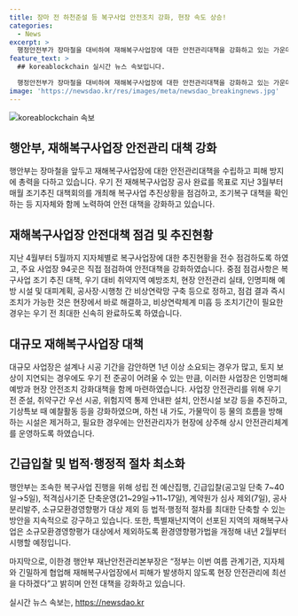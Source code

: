```yaml
---
title: 장마 전 하천준설 등 복구사업 안전조치 강화, 현장 속도 상승!
categories:
  - News
excerpt: >
  행정안전부가 장마철을 대비하여 재해복구사업장에 대한 안전관리대책을 강화하고 있는 가운데, 지난 3월부터 매월 조기추진 대책회의를 개최하여 복구사업 추진상황을 점검하고, 조기복구 대책을 확인하는 등 노력하고 있다. 또한, 지난 4월부터 5월까지 복구사업장에 대한 지자체별로 전수 점검을 실시했으며, 대규모 사업장 등 주요 사업장 94곳을 직접 점검했다. 이러한 안전대책을 통해 재해 발생을 최소화하고자 하며, 복구사업을 신속하게 추진하기 위해 법적·행정적 절차를 최대한 단축하는 방안을 마련 중이라고 한다.
feature_text: >
  ## koreablockchain 실시간 뉴스 속보입니다.

  행정안전부가 장마철을 대비하여 재해복구사업장에 대한 안전관리대책을 강화하고 있는 가운데, 지난 3월부터 매월 조기추진 대책회의를 개최하여 복구사업 추진상황을 점검하고, 조기복구 대책을 확인하는 등 노력하고 있다. 또한, 지난 4월부터 5월까지 복구사업장에 대한 지자체별로 전수 점검을 실시했으며, 대규모 사업장 등 주요 사업장 94곳을 직접 점검했다. 이러한 안전대책을 통해 재해 발생을 최소화하고자 하며, 복구사업을 신속하게 추진하기 위해 법적·행정적 절차를 최대한 단축하는 방안을 마련 중이라고 한다.
image: 'https://newsdao.kr/res/images/meta/newsdao_breakingnews.jpg'
---
```


<p><img src="https://newsdao.kr/res/images/meta/newsdao_breakingnews.jpg" alt="koreablockchain 속보" /></p>

<h2 data-ke-size="size26">행안부, 재해복구사업장 안전관리 대책 강화</h2>

<p>행안부는 장마철을 앞두고 재해복구사업장에 대한 안전관리대책을 수립하고 피해 방지에 총력을 다하고 있습니다. 우기 전 재해복구사업장 공사 완료를 목표로 지난 3월부터 매월 조기추진 대책회의를 개최해 복구사업 추진상황을 점검하고, 조기복구 대책을 확인하는 등 지자체와 함께 노력하여 안전 대책을 강화하고 있습니다.</p>

<h2 data-ke-size="size26">재해복구사업장 안전대책 점검 및 추진현황</h2>

<p>지난 4월부터 5월까지 지자체별로 복구사업장에 대한 추진현황을 전수 점검하도록 하였고, 주요 사업장 94곳은 직접 점검하여 안전대책을 강화하였습니다. 중점 점검사항은 복구사업 조기 추진 대책, 우기 대비 취약지역 예방조치, 현장 안전관리 실태, 인명피해 예방 시설 및 대피계획, 공사장·시행청 간 비상연락망 구축 등으로 정하고, 점검 결과 즉시 조치가 가능한 것은 현장에서 바로 해결하고, 비상연락체계 미흡 등 조치기간이 필요한 경우는 우기 전 최대한 신속히 완료하도록 하였습니다.</p>

<h2 data-ke-size="size26">대규모 재해복구사업장 대책</h2>

<p>대규모 사업장은 설계나 시공 기간을 감안하면 1년 이상 소요되는 경우가 많고, 토지 보상이 지연되는 경우에도 우기 전 준공이 어려울 수 있는 만큼, 이러한 사업장은 인명피해 예방과 현장 안전조치 강화대책을 함께 마련하였습니다. 사업장 안전관리를 위해 우기 전 준설, 취약구간 우선 시공, 위험지역 통제 안내판 설치, 안전시설 보강 등을 추진하고, 기상특보 때 예찰활동 등을 강화하였으며, 하천 내 가도, 가물막이 등 물의 흐름을 방해하는 시설은 제거하고, 필요한 경우에는 안전관리자가 현장에 상주해 상시 안전관리체계를 운영하도록 하였습니다.</p>

<h2 data-ke-size="size26">긴급입찰 및 법적‧행정적 절차 최소화</h2>

<p>행안부는 조속한 복구사업 진행을 위해 성립 전 예산집행, 긴급입찰(공고일 단축 7~40일→5일), 적격심사기준 단축운영(21~29일→11~17일), 계약원가 심사 제외(7일), 공사분리발주, 소규모환경영향평가 대상 제외 등 법적‧행정적 절차를 최대한 단축할 수 있는 방안을 지속적으로 강구하고 있습니다. 또한, 특별재난지역이 선포된 지역의 재해복구사업은 소규모환경영향평가 대상에서 제외하도록 환경영향평가법을 개정해 내년 2월부터 시행할 예정입니다.</p>

<p>마지막으로, 이한경 행안부 재난안전관리본부장은 “정부는 이번 여름 관계기관, 지자체와 긴밀하게 협업해 재해복구사업장에서 피해가 발생하지 않도록 현장 안전관리에 최선을 다하겠다”고 밝히며 안전 대책을 강화하고 있습니다.</p>

<p data-ke-size="size16"></p>
실시간 뉴스 속보는, <a href="https://newsdao.kr" rel="dofollow">https://newsdao.kr</a>



